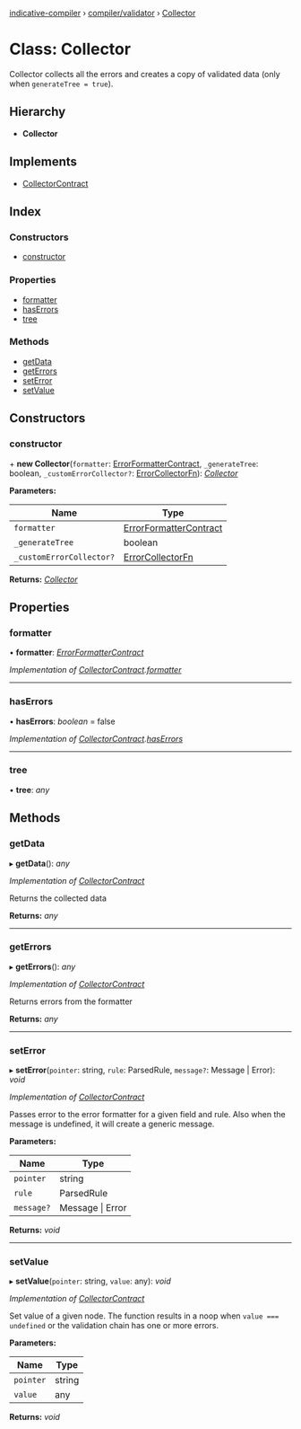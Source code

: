 [indicative-compiler](../README.md) › [compiler/validator](../modules/compiler_validator.md) › [Collector](compiler_validator.collector.md)

# Class: Collector

Collector collects all the errors and creates a copy of validated
data (only when `generateTree = true`).

## Hierarchy

* **Collector**

## Implements

* [CollectorContract](../interfaces/compiler_main.collectorcontract.md)

## Index

### Constructors

* [constructor](compiler_validator.collector.md#constructor)

### Properties

* [formatter](compiler_validator.collector.md#formatter)
* [hasErrors](compiler_validator.collector.md#haserrors)
* [tree](compiler_validator.collector.md#tree)

### Methods

* [getData](compiler_validator.collector.md#getdata)
* [getErrors](compiler_validator.collector.md#geterrors)
* [setError](compiler_validator.collector.md#seterror)
* [setValue](compiler_validator.collector.md#setvalue)

## Constructors

###  constructor

\+ **new Collector**(`formatter`: [ErrorFormatterContract](../interfaces/compiler_main.errorformattercontract.md), `_generateTree`: boolean, `_customErrorCollector?`: [ErrorCollectorFn](../modules/compiler_main.md#errorcollectorfn)): *[Collector](compiler_validator.collector.md)*

**Parameters:**

Name | Type |
------ | ------ |
`formatter` | [ErrorFormatterContract](../interfaces/compiler_main.errorformattercontract.md) |
`_generateTree` | boolean |
`_customErrorCollector?` | [ErrorCollectorFn](../modules/compiler_main.md#errorcollectorfn) |

**Returns:** *[Collector](compiler_validator.collector.md)*

## Properties

###  formatter

• **formatter**: *[ErrorFormatterContract](../interfaces/compiler_main.errorformattercontract.md)*

*Implementation of [CollectorContract](../interfaces/compiler_main.collectorcontract.md).[formatter](../interfaces/compiler_main.collectorcontract.md#formatter)*

___

###  hasErrors

• **hasErrors**: *boolean* = false

*Implementation of [CollectorContract](../interfaces/compiler_main.collectorcontract.md).[hasErrors](../interfaces/compiler_main.collectorcontract.md#haserrors)*

___

###  tree

• **tree**: *any*

## Methods

###  getData

▸ **getData**(): *any*

*Implementation of [CollectorContract](../interfaces/compiler_main.collectorcontract.md)*

Returns the collected data

**Returns:** *any*

___

###  getErrors

▸ **getErrors**(): *any*

*Implementation of [CollectorContract](../interfaces/compiler_main.collectorcontract.md)*

Returns errors from the formatter

**Returns:** *any*

___

###  setError

▸ **setError**(`pointer`: string, `rule`: ParsedRule, `message?`: Message | Error): *void*

*Implementation of [CollectorContract](../interfaces/compiler_main.collectorcontract.md)*

Passes error to the error formatter for a given field and rule.
Also when the message is undefined, it will create a generic
message.

**Parameters:**

Name | Type |
------ | ------ |
`pointer` | string |
`rule` | ParsedRule |
`message?` | Message &#124; Error |

**Returns:** *void*

___

###  setValue

▸ **setValue**(`pointer`: string, `value`: any): *void*

*Implementation of [CollectorContract](../interfaces/compiler_main.collectorcontract.md)*

Set value of a given node. The function results in a noop
when `value === undefined` or the validation chain has
one or more errors.

**Parameters:**

Name | Type |
------ | ------ |
`pointer` | string |
`value` | any |

**Returns:** *void*
